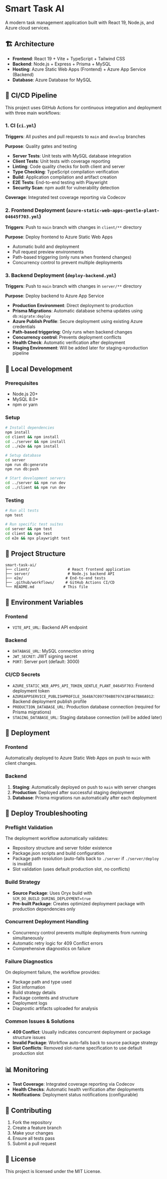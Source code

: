 # Smart Task AI

A modern task management application built with React 19, Node.js, and Azure cloud services.

## 🏗️ Architecture

- **Frontend**: React 19 + Vite + TypeScript + Tailwind CSS
- **Backend**: Node.js + Express + Prisma + MySQL
- **Hosting**: Azure Static Web Apps (Frontend) + Azure App Service (Backend)
- **Database**: Azure Database for MySQL

## 🚀 CI/CD Pipeline

This project uses GitHub Actions for continuous integration and deployment with three main workflows:

### 1. CI (`ci.yml`)
**Triggers**: All pushes and pull requests to `main` and `develop` branches

**Purpose**: Quality gates and testing
- **Server Tests**: Unit tests with MySQL database integration
- **Client Tests**: Unit tests with coverage reporting
- **Linting**: Code quality checks for both client and server
- **Type Checking**: TypeScript compilation verification
- **Build**: Application compilation and artifact creation
- **E2E Tests**: End-to-end testing with Playwright
- **Security Scan**: npm audit for vulnerability detection

**Coverage**: Integrated test coverage reporting via Codecov

### 2. Frontend Deployment (`azure-static-web-apps-gentle-plant-04645f703.yml`)
**Triggers**: Push to `main` branch with changes in `client/**` directory

**Purpose**: Deploy frontend to Azure Static Web Apps
- Automatic build and deployment
- Pull request preview environments
- Path-based triggering (only runs when frontend changes)
- Concurrency control to prevent multiple deployments

### 3. Backend Deployment (`deploy-backend.yml`)
**Triggers**: Push to `main` branch with changes in `server/**` directory

**Purpose**: Deploy backend to Azure App Service
- **Production Environment**: Direct deployment to production
- **Prisma Migrations**: Automatic database schema updates using `db:migrate:deploy`
- **Azure Publish Profile**: Secure deployment using existing Azure credentials
- **Path-based triggering**: Only runs when backend changes
- **Concurrency control**: Prevents deployment conflicts
- **Health Check**: Automatic verification after deployment
- **Staging Environment**: Will be added later for staging→production pipeline

## 🔧 Local Development

### Prerequisites
- Node.js 20+
- MySQL 8.0+
- npm or yarn

### Setup
```bash
# Install dependencies
npm install
cd client && npm install
cd ../server && npm install
cd ../e2e && npm install

# Setup database
cd server
npm run db:generate
npm run db:push

# Start development servers
cd ../server && npm run dev
cd ../client && npm run dev
```

### Testing
```bash
# Run all tests
npm test

# Run specific test suites
cd server && npm test
cd client && npm test
cd e2e && npx playwright test
```

## 📁 Project Structure

```
smart-task-ai/
├── client/                 # React frontend application
├── server/                 # Node.js backend API
├── e2e/                   # End-to-end tests
├── .github/workflows/     # GitHub Actions CI/CD
└── README.md             # This file
```

## 🔐 Environment Variables

### Frontend
- `VITE_API_URL`: Backend API endpoint

### Backend
- `DATABASE_URL`: MySQL connection string
- `JWT_SECRET`: JWT signing secret
- `PORT`: Server port (default: 3000)

### CI/CD Secrets
- `AZURE_STATIC_WEB_APPS_API_TOKEN_GENTLE_PLANT_04645F703`: Frontend deployment token
- `AZUREAPPSERVICE_PUBLISHPROFILE_3648A7C097704B079741BF447BA6A912`: Backend deployment publish profile
- `PRODUCTION_DATABASE_URL`: Production database connection (required for Prisma migrations)
- `STAGING_DATABASE_URL`: Staging database connection (will be added later)

## 🚀 Deployment

### Frontend
Automatically deployed to Azure Static Web Apps on push to `main` with client changes.

### Backend
1. **Staging**: Automatically deployed on push to `main` with server changes
2. **Production**: Deployed after successful staging deployment
3. **Database**: Prisma migrations run automatically after each deployment

## 🔧 Deploy Troubleshooting

### Preflight Validation
The deployment workflow automatically validates:
- Repository structure and server folder existence
- Package.json scripts and build configuration
- Package path resolution (auto-falls back to `./server` if `./server/deploy` is invalid)
- Slot validation (uses default production slot, no conflicts)

### Build Strategy
- **Source Package**: Uses Oryx build with `SCM_DO_BUILD_DURING_DEPLOYMENT=true`
- **Pre-built Package**: Creates optimized deployment package with production dependencies only

### Concurrent Deployment Handling
- Concurrency control prevents multiple deployments from running simultaneously
- Automatic retry logic for 409 Conflict errors
- Comprehensive diagnostics on failure

### Failure Diagnostics
On deployment failure, the workflow provides:
- Package path and type used
- Slot information
- Build strategy details
- Package contents and structure
- Deployment logs
- Diagnostic artifacts uploaded for analysis

### Common Issues & Solutions
- **409 Conflict**: Usually indicates concurrent deployment or package structure issues
- **Invalid Package**: Workflow auto-falls back to source package strategy
- **Slot Conflicts**: Removed slot-name specification to use default production slot

## 📊 Monitoring

- **Test Coverage**: Integrated coverage reporting via Codecov
- **Health Checks**: Automatic health verification after deployments
- **Notifications**: Deployment status notifications (configurable)

## 🤝 Contributing

1. Fork the repository
2. Create a feature branch
3. Make your changes
4. Ensure all tests pass
5. Submit a pull request

## 📄 License

This project is licensed under the MIT License.
